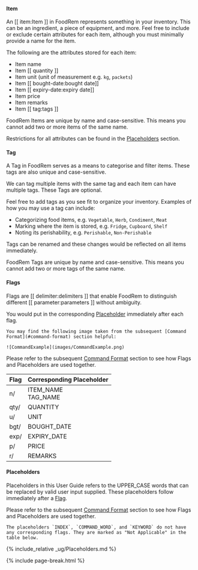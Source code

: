 <!-- markdownlint-disable-file first-line-h1 -->
#### Item

An [[ item:Item ]] in FoodRem represents something in your inventory. This can be an ingredient, a piece of equipment, and more. Feel free to include or exclude certain attributes for each item, although you must minimally provide a name for the item.

The following are the attributes stored for each item:

* Item name
* Item [[ quantity ]]
* Item unit (unit of measurement e.g. `kg`, `packets`)
* Item [[ bought-date:bought date]]
* Item [[ expiry-date:expiry date]]
* Item price
* Item remarks
* Item [[ tag:tags ]]

FoodRem Items are unique by name and case-sensitive. This means you cannot add two or more items of the same name.

Restrictions for all attributes can be found in the [Placeholders](#placeholders) section.

#### Tag

A Tag in FoodRem serves as a means to categorise and filter items. These tags are also unique and case-sensitive.

We can tag multiple items with the same tag and each item can have multiple tags. These Tags are optional.

Feel free to add tags as you see fit to organize your inventory. Examples of how you may use a tag can include:

* Categorizing food items, e.g. `Vegetable`, `Herb`, `Condiment`, `Meat`
* Marking where the item is stored, e.g. `Fridge`, `Cupboard`, `Shelf`
* Noting its perishability, e.g. `Perishable`, `Non-Perishable`

Tags can be renamed and these changes would be reflected on all items immediately.

FoodRem Tags are unique by name and case-sensitive. This means you cannot add two or more tags of the same name.

#### Flags

Flags are [[ delimiter:delimiters ]] that enable FoodRem to distinguish different [[ parameter:parameters ]] without ambiguity.

You would put in the corresponding [Placeholder](#placeholders) immediately after each flag.

```tip
You may find the following image taken from the subsequent [Command Format](#command-format) section helpful:

![CommandExample](images/CommandExample.png)

```

Please refer to the subsequent [Command Format](#command-format) section to see how Flags and Placeholders are used together.

| Flag | Corresponding Placeholder |
|------|---------------------------|
| n/   | ITEM_NAME<br>TAG_NAME     |
| qty/ | QUANTITY                  |
| u/   | UNIT                      |
| bgt/ | BOUGHT_DATE               |
| exp/ | EXPIRY_DATE               |
| p/   | PRICE                     |
| r/   | REMARKS                   |

#### Placeholders

Placeholders in this User Guide refers to the UPPER_CASE words that can be replaced by valid user input supplied. These placeholders follow immediately after a [Flag](#flags).

Please refer to the subsequent [Command Format](#command-format) section to see how Flags and Placeholders are used together.

```note
The placeholders `INDEX`, `COMMAND_WORD`, and `KEYWORD` do not have any corresponding flags. They are marked as "Not Applicable" in the table below.
```

{% include_relative _ug/Placeholders.md %}

{% include page-break.html %}
